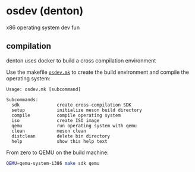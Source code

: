 # osdev (denton)
x86 operating system dev fun

## compilation
denton uses docker to build a cross compilation environment

Use the makefile [`osdev.mk`](osdev.mk) to create the build
environment and compile the operating system:

```
Usage: osdev.mk [subcommand]

Subcommands:
  sdk              create cross-compilation SDK
  setup            initialize meson build directory
  compile          compile operating system
  iso              create ISO image
  qemu             run operating system with qemu
  clean            meson clean
  distclean        delete bin directory
  help             show this help text
```

From zero to QEMU on the build machine:
```sh
QEMU=qemu-system-i386 make sdk qemu
```